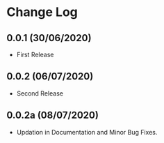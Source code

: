 Change Log
==========

0.0.1 (30/06/2020)
-------------------
- First Release

0.0.2 (06/07/2020)
-------------------
- Second Release

0.0.2a (08/07/2020)
-------------------
- Updation in Documentation and Minor Bug Fixes.